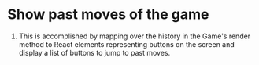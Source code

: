 # Show past moves of the game

1) This is accomplished by mapping over the history in the Game's render method to React elements representing buttons on the screen and display a list of buttons to jump to past moves.